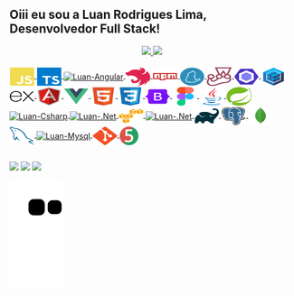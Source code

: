 ## Oiii eu sou a Luan Rodrigues Lima, Desenvolvedor Full Stack!
<div align="center" sle="margin-top: 2px"y
 >
  <a href="https://github.com/LuanRLima">
  <img height="180em" src="https://github-readme-stats.vercel.app/api?username=LuanRLima&show_icons=true&theme=dracula&include_all_commits=true&count_private=true"/>
  <img height="180em" src="https://github-readme-stats.vercel.app/api/top-langs/?username=LuanRLima&layout=compact&langs_count=7&theme=dracula"/>
</div>
<div style="display: inline_block"><br>
  <img align="center" style="margin-top: 2px"    alt="Luan-Js" height="33" width="44" src="https://raw.githubusercontent.com/devicons/devicon/master/icons/javascript/javascript-plain.svg">
  <img align="center" style="margin-top: 2px"    alt="Luan-Ts" height="33" width="44" src="https://raw.githubusercontent.com/devicons/devicon/master/icons/typescript/typescript-plain.svg">
  <img align="center" style="margin-top: 2px"    alt="Luan-Angular" height="33" width="44" src="https://cdn.jsdelivr.net/gh/devicons/devicon/icons/nodejs/nodejs-original.svg">
  <img align="center" style="margin-top: 2px"    alt="Luan-Angular" height="33" width="44" src="https://github.com/devicons/devicon/blob/master/icons/nestjs/nestjs-plain.svg">
  <img align="center" style="margin-top: 2px"    alt="Luan-Angular" height="33" width="44" src="https://github.com/devicons/devicon/blob/master/icons/npm/npm-original-wordmark.svg">
  <img align="center" style="margin-top: 2px"    alt="Luan-Angular" height="33" width="44" src="https://github.com/devicons/devicon/blob/master/icons/yarn/yarn-original.svg">
  <img align="center" style="margin-top: 2px"    alt="Luan-Angular" height="33" width="44" src="https://github.com/devicons/devicon/blob/master/icons/jest/jest-plain.svg">
  <img align="center" style="margin-top: 2px"    alt="Luan-Angular" height="33" width="44" src="https://github.com/devicons/devicon/blob/master/icons/eslint/eslint-original.svg">
  <img align="center" style="margin-top: 2px"    alt="Luan-Angular" height="33" width="44" src="https://github.com/devicons/devicon/blob/master/icons/sequelize/sequelize-original.svg">
  <img align="center" style="margin-top: 2px"    alt="Luan-Angular" height="33" width="44" src="https://github.com/devicons/devicon/blob/master/icons/express/express-original.svg" >
  <img align="center" style="margin-top: 2px"    alt="Luan-Angular" height="33" width="44" src="https://github.com/devicons/devicon/blob/master/icons/angularjs/angularjs-original.svg">
  <img align="center" style="margin-top: 2px"    alt="Luan-Angular" height="33" width="44" src="https://github.com/devicons/devicon/blob/master/icons/vuejs/vuejs-original.svg">
  <img align="center" style="margin-top: 2px"    alt="Luan-HTML" height="33" width="44" src="https://raw.githubusercontent.com/devicons/devicon/master/icons/html5/html5-original.svg">
  <img align="center" style="margin-top: 2px"    alt="Luan-CSS" height="33" width="44" src="https://raw.githubusercontent.com/devicons/devicon/master/icons/css3/css3-original.svg">
  <img align="center" style="margin-top: 2px"    alt="Luan-Bootstrap" height="33" width="44" src="https://github.com/devicons/devicon/blob/master/icons/bootstrap/bootstrap-original.svg">
  <img align="center" style="margin-top: 2px"    alt="Luan-Figma" height="33" width="44" src="https://github.com/devicons/devicon/blob/master/icons/figma/figma-original.svg">
  <img align="center" style="margin-top: 2px"    alt="LuanJava" height="33" width="44" src="https://github.com/devicons/devicon/blob/master/icons/java/java-original.svg">
  <img align="center" style="margin-top: 2px"    alt="LuanSpring" height="33" width="44" src="https://github.com/devicons/devicon/blob/master/icons/spring/spring-original.svg">
  <img align="center" style="margin-top: 2px"    alt="Luan-Csharp" height="33" width="44" src="https://cdn.jsdelivr.net/gh/devicons/devicon/icons/docker/docker-original-wordmark.svg">            
  <img align="center" style="margin-top: 2px"    alt="Luan-.Net" height="33" width="44" src="https://cdn.jsdelivr.net/gh/devicons/devicon/icons/kubernetes/kubernetes-plain-wordmark.svg">
  <img align="center" style="margin-top: 2px"    alt="Luan-.Net" height="33" width="44" src="https://github.com/devicons/devicon/blob/master/icons/amazonwebservices/amazonwebservices-original.svg">
  <img align="center" style="margin-top: 2px"    alt="Luan-.Net" height="33" width="44" src="https://icon-sets.iconify.design/logos/aws-s3/">
  <img align="center" style="margin-top: 2px"    alt="Luan-.Net" height="33" width="44" src= "https://github.com/devicons/devicon/blob/master/icons/gradle/gradle-plain.svg">  
  <img align="center" style="margin-top: 2px"    alt="Luan-Mysql" height="33" width="44" src="https://github.com/devicons/devicon/blob/master/icons/postgresql/postgresql-original.svg">
  <img align="center" style="margin-top: 2px"    alt="Luan-Mysql" height="33" width="44" src="https://github.com/devicons/devicon/blob/master/icons/mongodb/mongodb-original.svg">
  <img align="center" style="margin-top: 2px"    alt="Luan-Mysql" height="33" width="44" src="https://github.com/devicons/devicon/blob/master/icons/mysql/mysql-original.svg">
  <img align="center" style="margin-top: 2px"    alt="Luan-Mysql" height="33" width="44" src="https://cdn.jsdelivr.net/gh/devicons/devicon/icons/linux/linux-original.svg">
  <img align="center" style="margin-top: 2px"    alt="Luan-Mysql" height="33" width="44" src="https://github.com/devicons/devicon/blob/master/icons/git/git-original.svg">
  <img align="center" style="margin-top: 2px"    alt="Luan-Mysql" height="33" width="33" src="https://github.com/LuanRLima/Back-End-Projeto-Ionic/blob/master/pngwing.com%20(1).png">
  </div>
  
  ##
 
<div> 
  <a href = "mailto:luanrlima9@gmail.com"><img src="https://img.shields.io/badge/-Gmail-%23333?style=for-the-badge&logo=gmail&logoColor=white" target="_blank"></a>
  <a href="https://www.linkedin.com/in/luan-rodrigues-lima/" target="_blank"><img src="https://img.shields.io/badge/-LinkedIn-%230077B5?style=for-the-badge&logo=linkedin&logoColor=white" target="_blank"></a> 
  <a href="https://instagram.com/luanrodrigues1990" target="_blank"><img src="https://img.shields.io/badge/-Instagram-%23E4405F?style=for-the-badge&logo=instagram&logoColor=white" target="_blank"></a>
 
  ![Snake animation](https://github.com/rafaballerini/rafaballerini/blob/output/github-contribution-grid-snake.svg)
 
</div>
